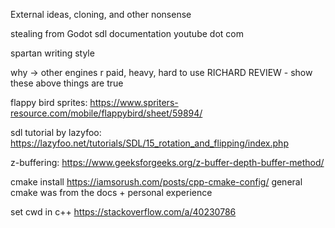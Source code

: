 External ideas, cloning, and other nonsense

stealing from Godot
sdl documentation
youtube dot com

spartan writing style

why -> other engines r paid, heavy, hard to use
RICHARD REVIEW - show these above things are true

flappy bird sprites:
https://www.spriters-resource.com/mobile/flappybird/sheet/59894/

sdl tutorial by lazyfoo:
https://lazyfoo.net/tutorials/SDL/15_rotation_and_flipping/index.php

z-buffering:
https://www.geeksforgeeks.org/z-buffer-depth-buffer-method/

cmake install
https://iamsorush.com/posts/cpp-cmake-config/
general cmake was from the docs + personal experience

set cwd in c++
https://stackoverflow.com/a/40230786